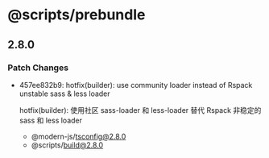 # @scripts/prebundle

## 2.8.0

### Patch Changes

- 457ee832b9: hotfix(builder): use community loader instead of Rspack unstable sass & less loader

  hotfix(builder): 使用社区 sass-loader 和 less-loader 替代 Rspack 非稳定的 sass 和 less loader

  - @modern-js/tsconfig@2.8.0
  - @scripts/build@2.8.0
